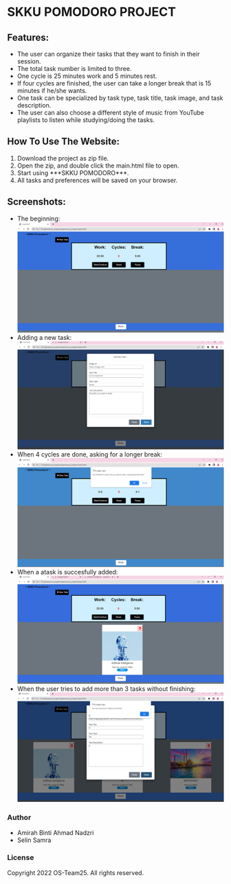 # SKKU POMODORO PROJECT

## Features:

 - The user can organize their tasks that they want to finish in their session.
 - The total task number is limited to three.
 - One cycle is 25 minutes work and 5 minutes rest.
 - If four cycles are finished, the user can take a longer break that is 15 minutes if he/she wants.
 - One task can be specialized by task type, task title, task image, and task description.
 - The user can also choose a different style of music from YouTube playlists to listen while studying/doing the tasks.

## How To Use The Website:
<ol>
 <li> Download the project as zip file. </li>
 <li> Open the zip, and double click the main.html file to open. </li>
 <li> Start using ***SKKU POMODORO***. </li>
 <li> All tasks and preferences will be saved on your browser. </li>
 </ol>

## Screenshots:
 - The beginning:
    ![First](original.png "Main Page")
 - Adding a new task:
    ![Second](add_new.png "Add new task") 
 - When 4 cycles are done, asking for a longer break:
    ![Third](cycles.png "Take longer (15 min) break") 
 - When a atask is succesfully added:
    ![Fourth](task_added.png "The task is succesfully added") 
 - When the user tries to add more than 3 tasks without finishing:
    ![Fifth](error_msg.png "Cannot add more than three tasks") 

### Author
 - Amirah Binti Ahmad Nadzri
 - Selin Samra

### License
Copyright 2022 OS-Team25. All rights reserved.